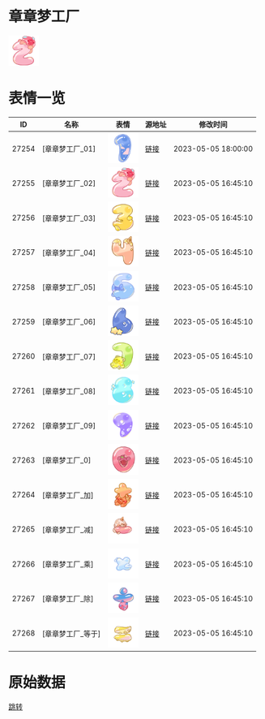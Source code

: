# 章章梦工厂

<img src="./cover.png" height="60" alt="cover" />

# 表情一览

|ID|名称|表情|源地址|修改时间|
|----|----|----|----|----|
|27254|[章章梦工厂_01]|<img src="./pic/027254_%5B章章梦工厂_01%5D.png" height="60" alt="01"/>|[链接](https://i0.hdslb.com/bfs/garb/7379861870772a95fa73ce7758bbc403892c80c1.png)|2023-05-05 18:00:00|
|27255|[章章梦工厂_02]|<img src="./pic/027255_%5B章章梦工厂_02%5D.png" height="60" alt="02"/>|[链接](https://i0.hdslb.com/bfs/garb/7a56402c0209ff71be9c0dc6732ea9635eed3c73.png)|2023-05-05 16:45:10|
|27256|[章章梦工厂_03]|<img src="./pic/027256_%5B章章梦工厂_03%5D.png" height="60" alt="03"/>|[链接](https://i0.hdslb.com/bfs/garb/2540850fa483b9309f1f3368c231d5f0c3b21835.png)|2023-05-05 16:45:10|
|27257|[章章梦工厂_04]|<img src="./pic/027257_%5B章章梦工厂_04%5D.png" height="60" alt="04"/>|[链接](https://i0.hdslb.com/bfs/garb/2a596edf61aa822993cd288e149381b635658195.png)|2023-05-05 16:45:10|
|27258|[章章梦工厂_05]|<img src="./pic/027258_%5B章章梦工厂_05%5D.png" height="60" alt="05"/>|[链接](https://i0.hdslb.com/bfs/garb/e0ac0102110184ae535636ea67f23628af4bb2f8.png)|2023-05-05 16:45:10|
|27259|[章章梦工厂_06]|<img src="./pic/027259_%5B章章梦工厂_06%5D.png" height="60" alt="06"/>|[链接](https://i0.hdslb.com/bfs/garb/834c1b1c93140371a170974fd46482e8962a1f75.png)|2023-05-05 16:45:10|
|27260|[章章梦工厂_07]|<img src="./pic/027260_%5B章章梦工厂_07%5D.png" height="60" alt="07"/>|[链接](https://i0.hdslb.com/bfs/garb/5a840642fc7466cb6c31be1a0681591427a6402d.png)|2023-05-05 16:45:10|
|27261|[章章梦工厂_08]|<img src="./pic/027261_%5B章章梦工厂_08%5D.png" height="60" alt="08"/>|[链接](https://i0.hdslb.com/bfs/garb/0d2bb179337bfe5c3c3b255423f969bee7dc8718.png)|2023-05-05 16:45:10|
|27262|[章章梦工厂_09]|<img src="./pic/027262_%5B章章梦工厂_09%5D.png" height="60" alt="09"/>|[链接](https://i0.hdslb.com/bfs/garb/b1be2465251dd12e018ef8860f942c27d2cd9442.png)|2023-05-05 16:45:10|
|27263|[章章梦工厂_0]|<img src="./pic/027263_%5B章章梦工厂_0%5D.png" height="60" alt="0"/>|[链接](https://i0.hdslb.com/bfs/garb/b59ffc4848912c6a94f323a6e4f43ca78e0917ae.png)|2023-05-05 16:45:10|
|27264|[章章梦工厂_加]|<img src="./pic/027264_%5B章章梦工厂_加%5D.png" height="60" alt="加"/>|[链接](https://i0.hdslb.com/bfs/garb/68f3f833fdd1ab80c6958d7bd2637b332a90040c.png)|2023-05-05 16:45:10|
|27265|[章章梦工厂_减]|<img src="./pic/027265_%5B章章梦工厂_减%5D.png" height="60" alt="减"/>|[链接](https://i0.hdslb.com/bfs/garb/06c55daa6755db0ac43a94cbbde291fb0e745d0a.png)|2023-05-05 16:45:10|
|27266|[章章梦工厂_乘]|<img src="./pic/027266_%5B章章梦工厂_乘%5D.png" height="60" alt="乘"/>|[链接](https://i0.hdslb.com/bfs/garb/9f8abfa70cd5788230343e0be68a84cf222d78d3.png)|2023-05-05 16:45:10|
|27267|[章章梦工厂_除]|<img src="./pic/027267_%5B章章梦工厂_除%5D.png" height="60" alt="除"/>|[链接](https://i0.hdslb.com/bfs/garb/caa0a2a6bed0d6c9077283e3c3de94cdf9c95a7d.png)|2023-05-05 16:45:10|
|27268|[章章梦工厂_等于]|<img src="./pic/027268_%5B章章梦工厂_等于%5D.png" height="60" alt="等于"/>|[链接](https://i0.hdslb.com/bfs/garb/4d07f53bf2f01c78ac8a1c655c88cf19d886a896.png)|2023-05-05 16:45:10|

# 原始数据

[跳转](./raw.json)

